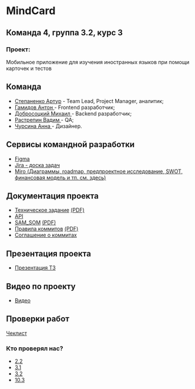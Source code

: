 # MindCard
## Команда 4, группа 3.2, курс 3
### Проект: 
Мобильное приложение для изучения иностранных языков при помощи карточек и тестов

## Команда 
- [Степаненко Артур](https://github.com/uyrtryu "") - Team Lead, Project Manager, аналитик;
- [Гамидов Антон ]("") - Frontend разработчик;
- [Добросоцкий Михаил ](https://github.com/Hik4n "") - Backend разработчик;
- [Растрепин Вадим ]("") - QA;
- [Чурсина Анна ]("") - Дизайнер.

## Сервисы командной разработки
+ [Figma](https://www.figma.com/design/LwB0QJmF4J4cmRZOH3YpcC/LingCards%3A-UI-Kit-%26-Brandbook?node-id=15-4&t=xICaTMjaM8Mt1QSE-1)
+ [Jira - доска задач](https://arturioctepanenkooo.atlassian.net/jira/software/projects/SV2/boards/2?atlOrigin=eyJpIjoiYjE4YmE5MGQzMTliNGJhNjg1Y2U0NzY2M2U1MmMxYmEiLCJwIjoiaiJ9) 
+ [Miro (Диаграммы, roadmap, предпроектное исследование, SWOT, финансовая модель и тп. см. здесь)](https://miro.com/app/board/uXjVIOZVmws=/?share_link_id=181565259210)

## Документация проекта
+ [Техническое задание](Documentation/Техническое_задание.docx) [(PDF)](Documentation/Техническое_задание.pdf)
+ [API](https://app.swaggerhub.com/apis/vsu-1a2/MindCard/1.0.0)
+ [SAM_SOM](Documentation/SAM_SOM.docx) [(PDF)](Documentation/SAM_SOM.pdf)
+ [Правила коммитов](Documentation/Правила_коммитов.docx) [(PDF)](Documentation/Правила_коммитов.pdf)
+ [Соглашение о коммитах](https://www.conventionalcommits.org/ru/v1.0.0/)

## Презентация проекта
+ [Презентация ТЗ](Documentation/MindCard.pdf)

## Видео по проекту
+ [Видео](https://rutube.ru/video/0210f8b28d43d166250a7e49fbbb739a/?r=wd)

## Проверки работ
[Чеклист](Documentation/checklist1atta.pdf)
### Кто проверял нас?
+ [2.2](https://github.com/GoshaNumberOne/escadre.io/blob/main/documentation/Кросс-ревью%20(1%20аттестация).pdf)
+ [3.1](https://github.com/Shao-Lin/Music-dating/blob/main/documentation/ВГУ-ТП.%20Чеклист%201%20этап%203.1%20команда.pdf)
+ [3.2](https://github.com/dnlksnvv/Trainova/blob/main/docs/оценивание.pdf)
+ [10.3](https://github.com/git-company-tp10-1/main/blob/main/Documentation/Чеклист%201%20этап.pdf)
